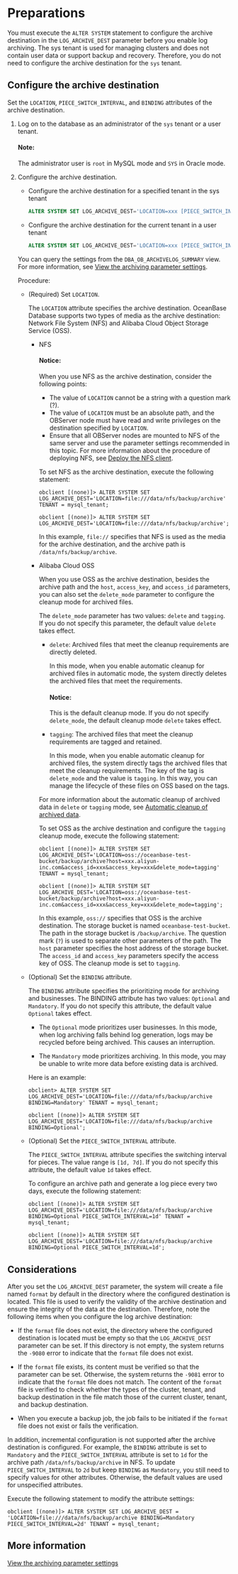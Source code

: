 # Preparations

You must execute the `ALTER SYSTEM` statement to configure the archive destination in the `LOG_ARCHIVE_DEST` parameter before you enable log archiving. The sys tenant is used for managing clusters and does not contain user data or support backup and recovery. Therefore, you do not need to configure the archive destination for the `sys` tenant.

## Configure the archive destination

Set the `LOCATION`, `PIECE_SWITCH_INTERVAL`, and `BINDING` attributes of the archive destination.

1. Log on to the database as an administrator of the `sys` tenant or a user tenant.

   <main id="notice" type='explain'>
        <h4>Note:</h4>
   <p>The administrator user is <code>root</code> in MySQL mode and <code>SYS</code> in Oracle mode. </p>
   </main>

2. Configure the archive destination.

   * Configure the archive destination for a specified tenant in the sys tenant

      ```sql
      ALTER SYSTEM SET LOG_ARCHIVE_DEST='LOCATION=xxx [PIECE_SWITCH_INTERVAL=xxx] [BINDING=xxx]' TENANT = tenant_name;
      ```

   * Configure the archive destination for the current tenant in a user tenant

      ```sql
      ALTER SYSTEM SET LOG_ARCHIVE_DEST='LOCATION=xxx [PIECE_SWITCH_INTERVAL=xxx] [BINDING=xxx]';
      ```

   You can query the settings from the `DBA_OB_ARCHIVELOG_SUMMARY` view. For more information, see [View the archiving parameter settings](8.view-parameters-of-log-archive.md).

   Procedure:

   * (Required) Set `LOCATION`.

      The `LOCATION` attribute specifies the archive destination. OceanBase Database supports two types of media as the archive destination: Network File System (NFS) and Alibaba Cloud Object Storage Service (OSS).

      * NFS

           <main id="notice" type='notice'>
            <h4>Notice:</h4>
            <p>When you use NFS as the archive destination, consider the following points:</p>
            <ul>
            <li>The value of <code>LOCATION</code> cannot be a string with a question mark (?). </li>
            <li>The value of <code>LOCATION</code> must be an absolute path, and the OBServer node must have read and write privileges on the destination specified by <code>LOCATION</code>. </li>
            <li>Ensure that all OBServer nodes are mounted to NFS of the same server and use the parameter settings recommended in this topic. For more information about the procedure of deploying NFS, see <a href="../2.deploy-nfs.md">Deploy the NFS client</a>. </li>
            </ul>
           </main>

         To set NFS as the archive destination, execute the following statement:

         ```shell
         obclient [(none)]> ALTER SYSTEM SET LOG_ARCHIVE_DEST='LOCATION=file:///data/nfs/backup/archive' TENANT = mysql_tenant;

         obclient [(none)]> ALTER SYSTEM SET LOG_ARCHIVE_DEST='LOCATION=file:///data/nfs/backup/archive';
         ```

         In this example, `file://` specifies that NFS is used as the media for the archive destination, and the archive path is `/data/nfs/backup/archive`.

      * Alibaba Cloud OSS

         When you use OSS as the archive destination, besides the archive path and the `host`, `access_key`, and `access_id` parameters, you can also set the `delete_mode` parameter to configure the cleanup mode for archived files.

         The `delete_mode` parameter has two values: `delete` and `tagging`. If you do not specify this parameter, the default value `delete` takes effect.

         * `delete`: Archived files that meet the cleanup requirements are directly deleted.

            In this mode, when you enable automatic cleanup for archived files in automatic mode, the system directly deletes the archived files that meet the requirements.

            <main id="notice" type='notice'>
               <h4>Notice:</h4>
               <p>This is the default cleanup mode. If you do not specify <code>delete_mode</code>, the default cleanup mode <code>delete</code> takes effect. </p>
            </main>

         * `tagging`: The archived files that meet the cleanup requirements are tagged and retained.

            In this mode, when you enable automatic cleanup for archived files, the system directly tags the archived files that meet the cleanup requirements. The key of the tag is `delete_mode` and the value is `tagging`. In this way, you can manage the lifecycle of these files on OSS based on the tags.

         For more information about the automatic cleanup of archived data in `delete` or `tagging` mode, see [Automatic cleanup of archived data](../5.clear-backup-data/1.cleaning-up-backed-up-data-automatically.md).

         To set OSS as the archive destination and configure the `tagging` cleanup mode, execute the following statement:

         ```shell
         obclient [(none)]> ALTER SYSTEM SET LOG_ARCHIVE_DEST='LOCATION=oss://oceanbase-test-bucket/backup/archive?host=xxx.aliyun-inc.com&access_id=xxx&access_key=xxx&delete_mode=tagging' TENANT = mysql_tenant;

         obclient [(none)]> ALTER SYSTEM SET LOG_ARCHIVE_DEST='LOCATION=oss://oceanbase-test-bucket/backup/archive?host=xxx.aliyun-inc.com&access_id=xxx&access_key=xxx&delete_mode=tagging';
         ```

         In this example, `oss://` specifies that OSS is the archive destination. The storage bucket is named `oceanbase-test-bucket`. The path in the storage bucket is `/backup/archive`. The question mark (`?`) is used to  separate other parameters of the path. The `host` parameter specifies the host address of the storage bucket. The `access_id` and `access_key` parameters specify the access key of OSS. The cleanup mode is set to `tagging`.

   * (Optional) Set the `BINDING` attribute.

      The `BINDING` attribute specifies the prioritizing mode for archiving and businesses. The BINDING attribute has two values: `Optional` and `Mandatory`. If you do not specify this attribute, the default value `Optional` takes effect.

      * The `Optional` mode prioritizes user businesses. In this mode, when log archiving falls behind log generation, logs may be recycled before being archived. This causes an interruption.

      * The `Mandatory` mode prioritizes archiving. In this mode, you may be unable to write more data before existing data is archived.

      Here is an example:

      ```shell
      obclient> ALTER SYSTEM SET LOG_ARCHIVE_DEST='LOCATION=file:///data/nfs/backup/archive BINDING=Mandatory' TENANT = mysql_tenant;

      obclient [(none)]> ALTER SYSTEM SET LOG_ARCHIVE_DEST='LOCATION=file:///data/nfs/backup/archive BINDING=Optional';
      ```

   * (Optional) Set the `PIECE_SWITCH_INTERVAL` attribute.

      The `PIECE_SWITCH_INTERVAL` attribute specifies the switching interval for pieces. The value range is `[1d, 7d]`. If you do not specify this attribute, the default value `1d` takes effect.

      To configure an archive path and generate a log piece every two days, execute the following statement:

      ```shell
      obclient [(none)]> ALTER SYSTEM SET LOG_ARCHIVE_DEST='LOCATION=file:///data/nfs/backup/archive BINDING=Optional PIECE_SWITCH_INTERVAL=1d' TENANT = mysql_tenant;

      obclient [(none)]> ALTER SYSTEM SET LOG_ARCHIVE_DEST='LOCATION=file:///data/nfs/backup/archive BINDING=Optional PIECE_SWITCH_INTERVAL=1d';
      ```

## Considerations

After you set the `LOG_ARCHIVE_DEST` parameter, the system will create a file named `format` by default in the directory where the configured destination is located. This file is used to verify the validity of the archive destination and ensure the integrity of the data at the destination. Therefore, note the following items when you configure the log archive destination:

* If the `format` file does not exist, the directory where the configured destination is located must be empty so that the `LOG_ARCHIVE_DEST` parameter can be set. If this directory is not empty, the system returns the `-9080` error to indicate that the `format` file does not exist.

* If the `format` file exists, its content must be verified so that the parameter can be set. Otherwise, the system returns the `-9081` error to indicate that the `format` file does not match. The content of the `format` file is verified to check whether the types of the cluster, tenant, and backup destination in the file match those of the current cluster, tenant, and backup destination.

* When you execute a backup job, the job fails to be initiated if the `format` file does not exist or fails the verification.

In addition, incremental configuration is not supported after the archive destination is configured. For example, the `BINDING` attribute is set to `Mandatory` and the `PIECE_SWITCH_INTERVAL` attribute is set to `1d` for the archive path `/data/nfs/backup/archive` in NFS. To update `PIECE_SWITCH_INTERVAL` to `2d` but keep `BINDING` as `Mandatory`, you still need to specify values for other attributes. Otherwise, the default values are used for unspecified attributes.

Execute the following statement to modify the attribute settings:

```shell
obclient [(none)]> ALTER SYSTEM SET LOG_ARCHIVE_DEST = 'LOCATION=file:///data/nfs/backup/archive BINDING=Mandatory PIECE_SWITCH_INTERVAL=2d' TENANT = mysql_tenant;
```

## More information

[View the archiving parameter settings](8.view-parameters-of-log-archive.md)
